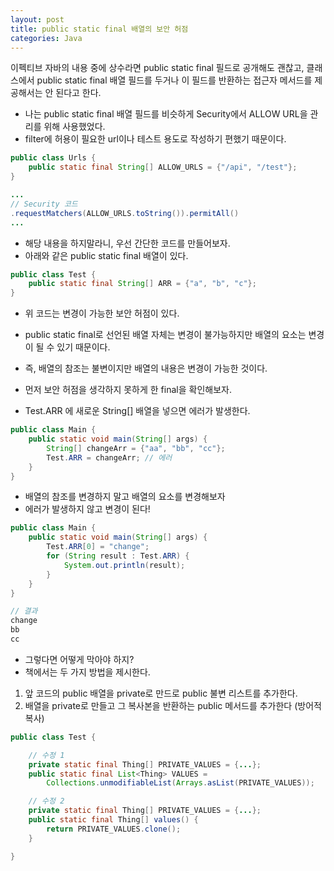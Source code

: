 ```yaml
---
layout: post
title: public static final 배열의 보안 허점
categories: Java
---
```


이펙티브 자바의 내용 중에 상수라면 public static final 필드로 공개해도 괜찮고,
클래스에서 public static final 배열 필드를 두거나 이 필드를 반환하는 접근자 메서드를 제공해서는 안 된다고 한다. 

- 나는 public static final 배열 필드를 비슷하게 Security에서 ALLOW URL을 관리를 위해 사용했었다.
- filter에 허용이 필요한 url이나 테스트 용도로 작성하기 편했기 때문이다.

```java
public class Urls {
    public static final String[] ALLOW_URLS = {"/api", "/test"};
}

...
// Security 코드
.requestMatchers(ALLOW_URLS.toString()).permitAll()
...
```


- 해당 내용을 하지말라니, 우선 간단한 코드를 만들어보자. 
- 아래와 같은 public static final 배열이 있다.

```java
public class Test {
    public static final String[] ARR = {"a", "b", "c"};
}
```


- 위 코드는 변경이 가능한 보안 허점이 있다.
- public static final로 선언된 배열 자체는 변경이 불가능하지만 배열의 요소는 변경이 될 수 있기 때문이다.
- 즉, 배열의 참조는 불변이지만 배열의 내용은 변경이 가능한 것이다.


- 먼저 보안 허점을 생각하지 못하게 한 final을 확인해보자.
- Test.ARR 에 새로운 String[] 배열을 넣으면 에러가 발생한다.

```java
public class Main {
    public static void main(String[] args) {
        String[] changeArr = {"aa", "bb", "cc"};
        Test.ARR = changeArr; // 에러
    }
}
```

- 배열의 참조를 변경하지 말고 배열의 요소를 변경해보자
- 에러가 발생하지 않고 변경이 된다!

```java
public class Main {
    public static void main(String[] args) {
        Test.ARR[0] = "change";
        for (String result : Test.ARR) {
            System.out.println(result);
        }
    }
}

// 결과
change
bb
cc
```

- 그렇다면 어떻게 막아야 하지?
- 책에서는 두 가지 방법을 제시한다.
1. 앞 코드의 public 배열을 private로 만드로 public 불변 리스트를 추가한다. 
2. 배열을 private로 만들고 그 복사본을 반환하는 public 메서드를 추가한다 (방어적 복사)


```java
public class Test {

    // 수정 1 
    private static final Thing[] PRIVATE_VALUES = {...};
    public static final List<Thing> VALUES = 
        Collections.unmodifiableList(Arrays.asList(PRIVATE_VALUES));

    // 수정 2 
    private static final Thing[] PRIVATE_VALUES = {...};
    public static final Thing[] values() {
        return PRIVATE_VALUES.clone();
    }

}
```


	
